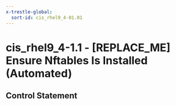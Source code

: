 ```yaml
---
x-trestle-global:
  sort-id: cis_rhel9_4-01.01
---
```


# cis_rhel9_4-1.1 - \[REPLACE_ME\] Ensure Nftables Is Installed (Automated)

## Control Statement
